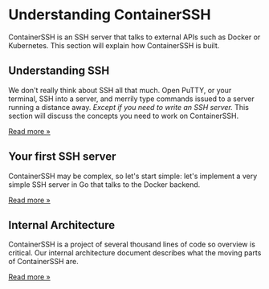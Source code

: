 <h1>Understanding ContainerSSH</h1>

ContainerSSH is an SSH server that talks to external APIs such as Docker or Kubernetes. This section will explain how ContainerSSH is built.

## Understanding SSH

We don't really think about SSH all that much. Open PuTTY, or your terminal, SSH into a server, and merrily type commands issued to a server running a distance away. *Except if you need to write an SSH server.* This section will discuss the concepts you need to work on ContainerSSH.

<p><a href="ssh/" class="md-button">Read more »</a></p>

## Your first SSH server

ContainerSSH may be complex, so let's start simple: let's implement a very simple SSH server in Go that talks to the Docker backend.

<p><a href="first-ssh-server/" class="md-button">Read more »</a></p>

## Internal Architecture

ContainerSSH is a project of several thousand lines of code so overview is critical. Our internal architecture document describes what the moving parts of ContainerSSH are.

<p><a href="internal-architecture/" class="md-button">Read more »</a></p>
